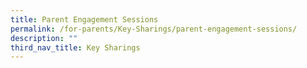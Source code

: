 ```yaml
---
title: Parent Engagement Sessions
permalink: /for-parents/Key-Sharings/parent-engagement-sessions/
description: ""
third_nav_title: Key Sharings
---
```

